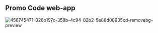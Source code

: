 ## Promo Code web-app
![456745471-028b197c-358b-4c94-82b2-5e88d08935cd-removebg-preview](https://github.com/user-attachments/assets/54a19f88-d2f7-481f-8642-30915eb21508)
